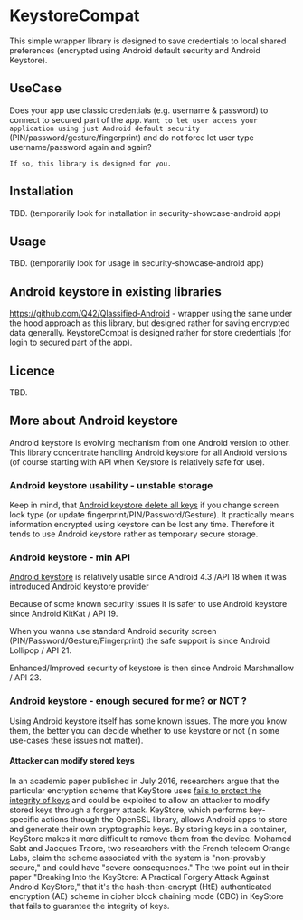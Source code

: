 # KeystoreCompat #

This simple wrapper library is designed to save credentials
to local shared preferences (encrypted using Android default security and Android Keystore).

## UseCase ##

Does your app use classic credentials (e.g. username & password) to connect to secured part of the app.
`Want to let user access your application using just Android default security`
(PIN/password/gesture/fingerprint) and do not force let user type username/password again and again?

`If so, this library is designed for you.`

## Installation ##

TBD. (temporarily look for installation in security-showcase-android app)

## Usage ##

TBD. (temporarily look for usage in security-showcase-android app)

## Android keystore in existing libraries ##
https://github.com/Q42/Qlassified-Android - wrapper using the same under the hood approach as this library,
but designed rather for saving encrypted data generally. KeystoreCompat is designed rather for store credentials (for login to secured part of the app).


## Licence ##
TBD.

## More about Android keystore ##

Android keystore is evolving mechanism from one Android version to other.
This library concentrate handling Android keystore for all Android versions
(of course starting with API when Keystore is relatively safe for use).



### Android keystore usability - unstable storage ###
Keep in mind, that [Android keystore delete all keys](https://code.google.com/p/android/issues/detail?id=61989)
if you change screen lock type (or update fingerprint/PIN/Password/Gesture).
It practically means information encrypted using keystore can be lost any time.
Therefore it tends to use Android keystore rather as temporary secure storage.



### Android keystore - min API ###
[Android keystore](https://developer.android.com/training/articles/keystore.html) is relatively usable since Android 4.3 /API 18 when it was introduced
Android keystore provider

Because of some known security issues it is safer to use Android keystore since Android KitKat / API 19.

When you wanna use standard Android security screen (PIN/Password/Gesture/Fingerprint) the safe support is since Android Lollipop / API 21.

Enhanced/Improved security of keystore is then since Android Marshmallow / API 23.

### Android keystore - enough secured for me? or NOT ? ###

Using Android keystore itself has some known issues.
The more you know them, the better you can decide whether to use keystore or not (in some use-cases these issues not matter).


#### Attacker can modify stored keys  ####

In an academic paper published in July 2016, researchers argue that the particular encryption scheme that KeyStore uses
[fails to protect the integrity of keys](https://threatpost.com/android-keystore-encryption-scheme-broken-researchers-say/119092/)
and could be exploited to allow an attacker to modify stored keys through a forgery attack.
KeyStore, which performs key-specific actions through the OpenSSL library,
allows Android apps to store and generate their own cryptographic keys.
By storing keys in a container, KeyStore makes it more difficult to remove them from the device.
Mohamed Sabt and Jacques Traore, two researchers with the French telecom Orange Labs,
claim the scheme associated with the system is "non-provably secure," and could have "severe consequences."
The two point out in their paper "Breaking Into the KeyStore: A Practical Forgery Attack Against Android KeyStore,"
that it's the hash-then-encrypt (HtE) authenticated encryption (AE) scheme in cipher block chaining mode (CBC)
in KeyStore that fails to guarantee the integrity of keys.



